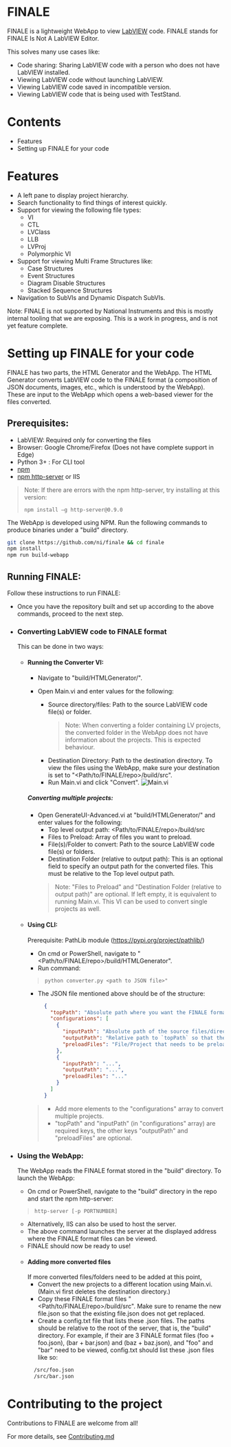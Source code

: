 # FINALE

FINALE is a lightweight WebApp to view [LabVIEW](https://www.ni.com/en-in/shop/labview.html) code. FINALE stands for FINALE Is Not A LabVIEW Editor.

This solves many use cases like:
  - Code sharing: Sharing LabVIEW code with a person who does not have LabVIEW installed.
  - Viewing LabVIEW code without launching LabVIEW.
  - Viewing LabVIEW code saved in incompatible version.
  - Viewing LabVIEW code that is being used with TestStand.

# Contents

- Features
- Setting up FINALE for your code

# Features

  - A left pane to display project hierarchy.
  - Search functionality to find things of interest quickly.
  - Support for viewing the following file types:
    - VI
    - CTL
    - LVClass
    - LLB
    - LVProj
    - Polymorphic VI
  - Support for viewing Multi Frame Structures like:
    - Case Structures
    - Event Structures
    - Diagram Disable Structures
    - Stacked Sequence Structures
  - Navigation to SubVIs and Dynamic Dispatch SubVIs.

Note: FINALE is not supported by National Instruments and this is mostly internal tooling that we are exposing. This is a work in progress, and is not yet feature complete.

# Setting up FINALE for your code

FINALE has two parts, the HTML Generator and the WebApp. The HTML Generator converts LabVIEW code to the FINALE format (a composition of JSON documents, images, etc., which is understood by the WebApp). These are input to the WebApp which opens a web-based viewer for the files converted. 
## Prerequisites: 
- LabVIEW: Required only for converting the files
- Browser: Google Chrome/Firefox (Does not have complete support in Edge)
- Python 3+ : For CLI tool
- [npm](https://www.npmjs.com/get-npm)
- [npm http-server](https://www.npmjs.com/package/http-server) or IIS
>Note: If there are errors with the npm http-server, try installing at this version:
>
>`npm install –g http-server@0.9.0`

The WebApp is developed using NPM. Run the following commands to produce binaries under a "build" directory.
```sh
git clone https://github.com/ni/finale && cd finale
npm install
npm run build-webapp
```

## Running FINALE:
Follow these instructions to run FINALE:
- Once you have the repository built and set up according to the above commands, proceed to the next step.

- ### Converting LabVIEW code to FINALE format
  This can be done in two ways:

    - #### Running the Converter VI: 
      - Navigate to "build/HTMLGenerator/".

      - Open Main.vi and enter values for the following:
        - Source directory/files: Path to the source LabVIEW code file(s) or folder.
          >Note: When converting a folder containing LV projects, the converted folder in the WebApp does not have information about the projects. This is expected behaviour.
        - Destination Directory: Path to the destination directory. To view the files using the WebApp, make sure your destination is set to "<Path/to/FINALE/repo>/build/src".
        - Run Main.vi and click "Convert".
      ![Main.vi](./docs/Main.vi.png)
      ##### Converting multiple projects:
        - Open GenerateUI-Advanced.vi at "build/HTMLGenerator/" and enter values for the following:
           - Top level output path: <Path/to/FINALE/repo>/build/src
           - Files to Preload: Array of files you want to preload.
           - File(s)/Folder to convert: Path to the source LabVIEW code file(s) or  folders.
           - Destination Folder (relative to output path): This is an optional field to specify an output path for the converted files. This must be relative to the Top level output path.
           > Note: "Files to Preload" and "Destination Folder (relative to output path)" are optional. If left empty, it is equivalent to running Main.vi. This VI can be used to convert single projects as well.

    - #### Using CLI:
      Prerequisite: PathLib module (https://pypi.org/project/pathlib/)

      - On cmd or PowerShell, navigate to "<Path/to/FINALE/repo>/build/HTMLGenerator".
      - Run command:
      > `python converter.py <path to JSON file>"`
      - The JSON file mentioned above should be of the structure:
        ```json
          {
            "topPath": "Absolute path where you want the FINALE format to be stored",
            "configurations": [
              {
                "inputPath": "Absolute path of the source files/directory that needs to be converted",
                "outputPath": "Relative path to `topPath` so that the output of the converter can be redirected to this path instead of the `topPath`",
                "preloadFiles": "File/Project that needs to be preloaded to load up the actual files that need to be converted"
              },
              {
                "inputPath": "...",
                "outputPath": "...",
                "preloadFiles": "..."
              }
            ]
          }
        ```
      >  - Add more elements to the "configurations" array to convert multiple projects.
      >  - "topPath" and "inputPath" (in "configurations" array) are required keys, the other keys "outputPath" and "preloadFiles" are optional.


- ### Using the WebApp:
  The WebApp reads the FINALE format stored in the "build" directory. To launch the WebApp:
  - On cmd or PowerShell, navigate to the "build" directory in the repo and start the npm http-server:
  > `http-server [-p PORTNUMBER]`
  - Alternatively, IIS can also be used to host the server.
  - The above command launches the server at the displayed address where the FINALE format files can be viewed.
  - FINALE should now be ready to use!
  - #### Adding more converted files
    If more converted files/folders need to be added at this point,
    - Convert the new projects to a different location using Main.vi. (Main.vi first deletes the destination directory.)
    - Copy these FINALE format files "<Path/to/FINALE/repo>/build/src". Make sure to rename the new file.json so that the existing file.json does not get replaced.
    - Create a config.txt file that lists these .json files. The paths should be relative to the root of the server, that is, the "build" directory.
      For example, if their are 3 FINALE format files (foo + foo.json), (bar + bar.json) and (baz + baz.json), and "foo" and "bar" need to be viewed, config.txt should list these .json files like so:
    ```sh
      /src/foo.json
      /src/bar.json
    ```

# Contributing to the project

Contributions to FINALE are welcome from all!

For more details, see [Contributing.md](./Contributing.md)
